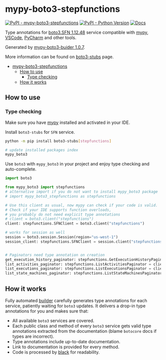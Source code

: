 # mypy-boto3-stepfunctions

[![PyPI - mypy-boto3-stepfunctions](https://img.shields.io/pypi/v/mypy-boto3-stepfunctions.svg?color=blue)](https://pypi.org/project/mypy-boto3-stepfunctions)
[![PyPI - Python Version](https://img.shields.io/pypi/pyversions/mypy-boto3-stepfunctions.svg?color=blue)](https://pypi.org/project/mypy-boto3-stepfunctions)
[![Docs](https://img.shields.io/readthedocs/mypy-boto3-builder.svg?color=blue)](https://mypy-boto3-builder.readthedocs.io/)

Type annotations for
[boto3.SFN 1.12.48](https://boto3.amazonaws.com/v1/documentation/api/1.12.48/reference/services/stepfunctions.html#SFN) service
compatible with [mypy](https://github.com/python/mypy), [VSCode](https://code.visualstudio.com/),
[PyCharm](https://www.jetbrains.com/pycharm/) and other tools.

Generated by [mypy-boto3-buider 1.0.7](https://github.com/vemel/mypy_boto3_builder).

More information can be found on [boto3-stubs](https://pypi.org/project/boto3-stubs/) page.

- [mypy-boto3-stepfunctions](#mypy-boto3-stepfunctions)
  - [How to use](#how-to-use)
    - [Type checking](#type-checking)
  - [How it works](#how-it-works)

## How to use

### Type checking

Make sure you have [mypy](https://github.com/python/mypy) installed and activated in your IDE.

Install `boto3-stubs` for `SFN` service.

```bash
python -m pip install boto3-stubs[stepfunctions]

# update installed packages index
mypy_boto3
```

Use `boto3` with `mypy_boto3` in your project and enjoy type checking and auto-complete.

```python
import boto3

from mypy_boto3 import stepfunctions
# alternative import if you do not want to install mypy_boto3 package
# import mypy_boto3_stepfunctions as stepfunctions

# Use this client as usual, now mypy can check if your code is valid.
# Check if your IDE supports function overloads,
# you probably do not need explicit type annotations
# client = boto3.client("stepfunctions")
client: stepfunctions.SFNClient = boto3.client("stepfunctions")

# works for session as well
session = boto3.session.Session(region="us-west-1")
session_client: stepfunctions.SFNClient = session.client("stepfunctions")


# Paginators need type annotation on creation
get_execution_history_paginator: stepfunctions.GetExecutionHistoryPaginator = client.get_paginator("get_execution_history")
list_activities_paginator: stepfunctions.ListActivitiesPaginator = client.get_paginator("list_activities")
list_executions_paginator: stepfunctions.ListExecutionsPaginator = client.get_paginator("list_executions")
list_state_machines_paginator: stepfunctions.ListStateMachinesPaginator = client.get_paginator("list_state_machines")
```

## How it works

Fully automated [builder](https://github.com/vemel/mypy_boto3_builder) carefully generates
type annotations for each service, patiently waiting for `boto3` updates. It delivers
a drop-in type annotations for you and makes sure that:

- All available `boto3` services are covered.
- Each public class and method of every `boto3` service gets valid type annotations
  extracted from the documentation (blame `botocore` docs if types are incorrect).
- Type annotations include up-to-date documentation.
- Link to documentation is provided for every method.
- Code is processed by [black](https://github.com/psf/black) for readability.